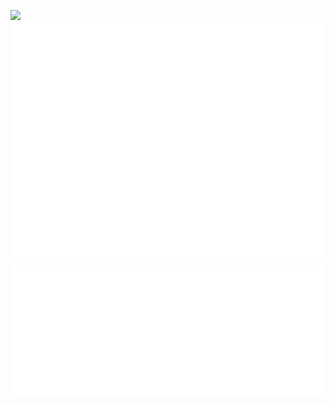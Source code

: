 ![](https://komarev.com/ghpvc/?username=your-github-username)
![Metrics](/github-metrics.svg)
![Metrics](/metrics.plugin.isocalendar.svg)
